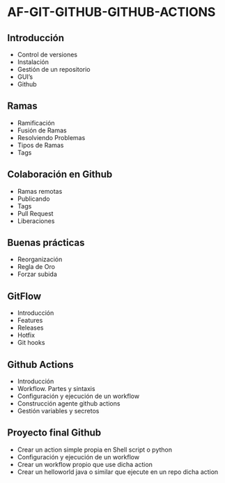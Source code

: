 # AF-GIT-GITHUB-GITHUB-ACTIONS

## Introducción

- Control de versiones 
- Instalación
- Gestión de un repositorio
- GUI’s
- Github

## Ramas

- Ramificación
- Fusión de Ramas
- Resolviendo Problemas
- Tipos de Ramas
- Tags

## Colaboración en Github

- Ramas remotas
- Publicando
- Tags
- Pull Request
- Liberaciones

## Buenas prácticas

- Reorganización
- Regla de Oro
-	Forzar subida

## GitFlow

- Introducción
- Features
-	Releases
-	Hotfix
-	Git hooks

## Github Actions

- Introducción
-	Workflow. Partes y sintaxis
-	Configuración y ejecución de un workflow
-	Construcción agente github actions
-	Gestión variables y secretos

## Proyecto final Github

-	Crear un action simple propia en Shell script o  python
-	Configuración y ejecución de un workflow
-	Crear un workflow propio que use dicha action
-	Crear un helloworld java o similar que ejecute en un repo dicha action
